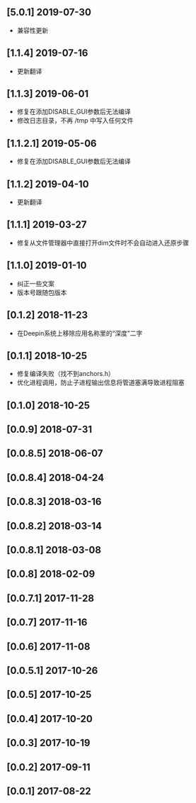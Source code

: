 ## [5.0.1] 2019-07-30

*  兼容性更新

## [1.1.4] 2019-07-16

*  更新翻译

## [1.1.3] 2019-06-01

*  修复在添加DISABLE_GUI参数后无法编译
*  修改日志目录，不再 /tmp 中写入任何文件

## [1.1.2.1] 2019-05-06

*  修复在添加DISABLE_GUI参数后无法编译

## [1.1.2] 2019-04-10

*  更新翻译

## [1.1.1] 2019-03-27

*  修复从文件管理器中直接打开dim文件时不会自动进入还原步骤

## [1.1.0] 2019-01-10

*  纠正一些文案
*  版本号跟随包版本

## [0.1.2] 2018-11-23

*  在Deepin系统上移除应用名称里的“深度”二字

## [0.1.1] 2018-10-25

*  修复编译失败（找不到anchors.h）
*  优化进程调用，防止子进程输出信息将管道塞满导致进程阻塞

## [0.1.0] 2018-10-25


## [0.0.9] 2018-07-31


## [0.0.8.5] 2018-06-07


## [0.0.8.4] 2018-04-24


## [0.0.8.3] 2018-03-16


## [0.0.8.2] 2018-03-14


## [0.0.8.1] 2018-03-08


## [0.0.8] 2018-02-09


## [0.0.7.1] 2017-11-28


## [0.0.7] 2017-11-16


## [0.0.6] 2017-11-08


## [0.0.5.1] 2017-10-26


## [0.0.5] 2017-10-25


## [0.0.4] 2017-10-20


## [0.0.3] 2017-10-19


## [0.0.2] 2017-09-11


## [0.0.1] 2017-08-22


